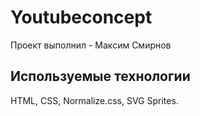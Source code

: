 # Youtubeconcept
Проект выполнил - Максим Смирнов

## Используемые технологии 
HTML, 
CSS, 
Normalize.css,
SVG Sprites.
